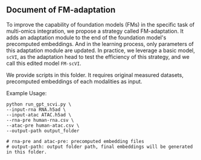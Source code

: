 ## Document of FM-adaptation

To improve the capability of foundation models (FMs) in the specific task of multi-omics integration, we propose a strategy called FM-adaptation. It adds an adaptation module to the end of the foundation model's precomputed embeddings. And in the learning process, only parameters of this adaptation module are updated. In practice, we leverage a basic model, `scVI`, as the adaptation head to test the efficiency of this strategy, and we call this edited model `FM-scVI`. 

We provide scripts in this folder. It requires original measured datasets, precomputed embeddings of each modalities as input.

Example Usage:

```
python run_gpt_scvi.py \
--input-rna RNA.h5ad \
--input-atac ATAC.h5ad \
--rna-pre human-rna.csv \
--atac-pre human-atac.csv \
--output-path output_folder 

# rna-pre and atac-pre: precomputed embedding files
# output-path: output folder path, final embeddings will be generated in this folder.
```
